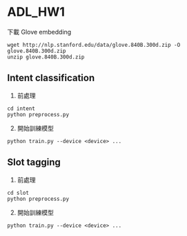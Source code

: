 # ADL_HW1

下載 Glove embedding

```
wget http://nlp.stanford.edu/data/glove.840B.300d.zip -O glove.840B.300d.zip
unzip glove.840B.300d.zip
```

## Intent classification
1.  前處理
``` 
cd intent
python preprocess.py
```

2.  開始訓練模型 
```
python train.py --device <device> ...
```

## Slot tagging
1.  前處理
```
cd slot
python preprocess.py
```

2.  開始訓練模型
```
python train.py --device <device> ...
```
